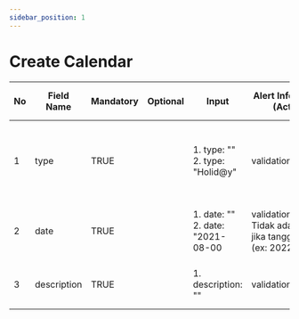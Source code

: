 ```yaml
---
sidebar_position: 1
---
```


# Create Calendar
| No  | Field Name  | Mandatory | Optional | Input                                | Alert Information (Actual)                                                      | Alert Information (Expected)                                     | Details | Status code |
| --- | ----------- | --------- | -------- | ------------------------------------ | ------------------------------------------------------------------------------- | ---------------------------------------------------------------- | ------- | ----------- |
| 1   | type        | TRUE      |          | 1. type: ""<br/>2. type: "Holid@y"   | validation.required                                                             | 1. type cannot be empty<br/>2. type cannot use special character |         | 400         |
| 2   | date        | TRUE      |          | 1. date: ""<br/>2. date: "2021-08-00 | validation.required<br/>Tidak ada validasi jika tanggal salah (ex: 2022, 08,00) | 1. date cannot be empty<br/>2. invalid date                      |         | 400         |
| 3   | description | TRUE      |          | 1. description: ""                   | validation.required<br/>                                                        | 1. description cannot be empty                                   |         | 400         |